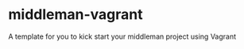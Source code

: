 middleman-vagrant
=================

A template for you to kick start your middleman project using Vagrant
